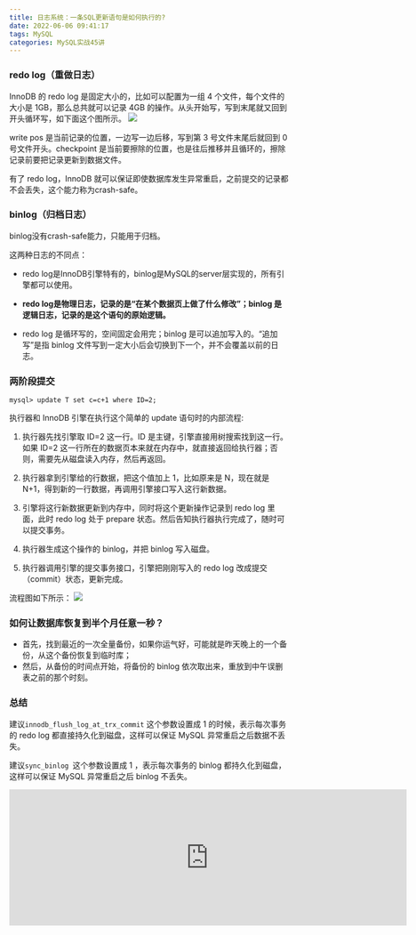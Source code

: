 ```yaml
---
title: 日志系统：一条SQL更新语句是如何执行的?
date: 2022-06-06 09:41:17
tags: MySQL
categories: MySQL实战45讲
---
```

### redo log（重做日志）

InnoDB 的 redo log 是固定大小的，比如可以配置为一组 4 个文件，每个文件的大小是 1GB，那么总共就可以记录 4GB 的操作。从头开始写，写到末尾就又回到开头循环写，如下面这个图所示。
![](http://qiniu.deveye.cn/blog/img/20220606110553.png)

write pos 是当前记录的位置，一边写一边后移，写到第 3 号文件末尾后就回到 0 号文件开头。checkpoint 是当前要擦除的位置，也是往后推移并且循环的，擦除记录前要把记录更新到数据文件。

有了 redo log，InnoDB 就可以保证即使数据库发生异常重启，之前提交的记录都不会丢失，这个能力称为crash-safe。

### binlog（归档日志）

binlog没有crash-safe能力，只能用于归档。

这两种日志的不同点：

- redo log是InnoDB引擎特有的，binlog是MySQL的server层实现的，所有引擎都可以使用。

- **redo log是物理日志，记录的是“在某个数据页上做了什么修改”；binlog 是逻辑日志，记录的是这个语句的原始逻辑。**

- redo log 是循环写的，空间固定会用完；binlog 是可以追加写入的。“追加写”是指 binlog 文件写到一定大小后会切换到下一个，并不会覆盖以前的日志。


### 两阶段提交

```
mysql> update T set c=c+1 where ID=2;
```
执行器和 InnoDB 引擎在执行这个简单的 update 语句时的内部流程:

1. 执行器先找引擎取 ID=2 这一行。ID 是主键，引擎直接用树搜索找到这一行。如果 ID=2 这一行所在的数据页本来就在内存中，就直接返回给执行器；否则，需要先从磁盘读入内存，然后再返回。

2. 执行器拿到引擎给的行数据，把这个值加上 1，比如原来是 N，现在就是 N+1，得到新的一行数据，再调用引擎接口写入这行新数据。

3. 引擎将这行新数据更新到内存中，同时将这个更新操作记录到 redo log 里面，此时 redo log 处于 prepare 状态。然后告知执行器执行完成了，随时可以提交事务。

4. 执行器生成这个操作的 binlog，并把 binlog 写入磁盘。

5. 执行器调用引擎的提交事务接口，引擎把刚刚写入的 redo log 改成提交（commit）状态，更新完成。

流程图如下所示：
![](http://qiniu.deveye.cn/blog/img/20220606112558.png)

### 如何让数据库恢复到半个月任意一秒？

- 首先，找到最近的一次全量备份，如果你运气好，可能就是昨天晚上的一个备份，从这个备份恢复到临时库；
- 然后，从备份的时间点开始，将备份的 binlog 依次取出来，重放到中午误删表之前的那个时刻。

### 总结

建议```innodb_flush_log_at_trx_commit``` 这个参数设置成 1 的时候，表示每次事务的 redo log 都直接持久化到磁盘，这样可以保证 MySQL 异常重启之后数据不丢失。

建议```sync_binlog ```这个参数设置成 1 ，表示每次事务的 binlog 都持久化到磁盘，这样可以保证 MySQL 异常重启之后 binlog 不丢失。

<iframe id="embed_dom" name="embed_dom" frameborder="0" style="display:block;width:715px; height:245px;" src="https://www.processon.com/embed/629f14fd07912907215003f8"></iframe>

